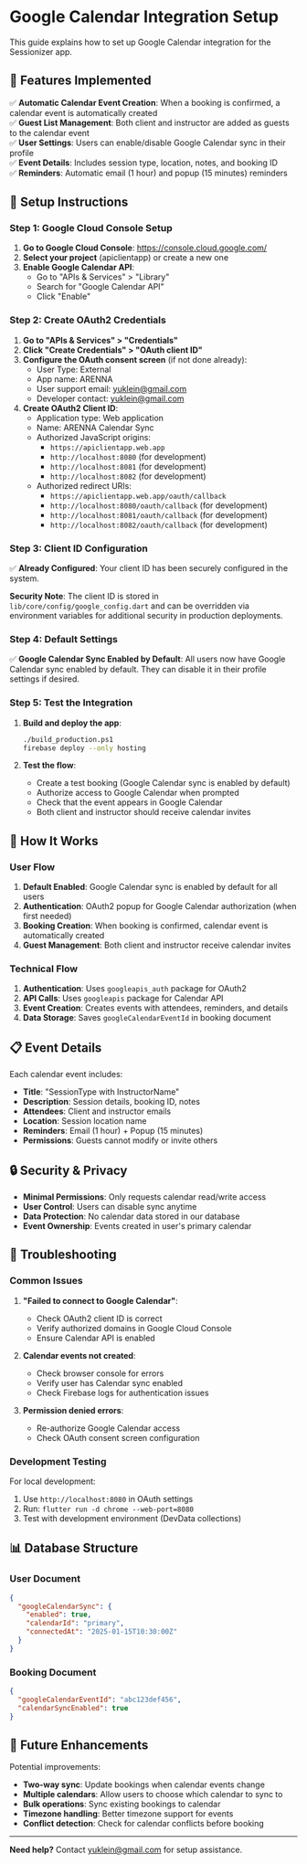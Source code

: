 # Google Calendar Integration Setup

This guide explains how to set up Google Calendar integration for the Sessionizer app.

## 🎯 Features Implemented

✅ **Automatic Calendar Event Creation**: When a booking is confirmed, a calendar event is automatically created  
✅ **Guest List Management**: Both client and instructor are added as guests to the calendar event  
✅ **User Settings**: Users can enable/disable Google Calendar sync in their profile  
✅ **Event Details**: Includes session type, location, notes, and booking ID  
✅ **Reminders**: Automatic email (1 hour) and popup (15 minutes) reminders  

## 🔧 Setup Instructions

### Step 1: Google Cloud Console Setup

1. **Go to Google Cloud Console**: https://console.cloud.google.com/
2. **Select your project** (apiclientapp) or create a new one
3. **Enable Google Calendar API**:
   - Go to "APIs & Services" > "Library"
   - Search for "Google Calendar API"
   - Click "Enable"

### Step 2: Create OAuth2 Credentials

1. **Go to "APIs & Services" > "Credentials"**
2. **Click "Create Credentials" > "OAuth client ID"**
3. **Configure the OAuth consent screen** (if not done already):
   - User Type: External
   - App name: ARENNA
   - User support email: yuklein@gmail.com
   - Developer contact: yuklein@gmail.com
4. **Create OAuth2 Client ID**:
   - Application type: Web application
   - Name: ARENNA Calendar Sync
   - Authorized JavaScript origins:
     - `https://apiclientapp.web.app`
     - `http://localhost:8080` (for development)
     - `http://localhost:8081` (for development)
     - `http://localhost:8082` (for development)
   - Authorized redirect URIs:
     - `https://apiclientapp.web.app/oauth/callback`
     - `http://localhost:8080/oauth/callback` (for development)
     - `http://localhost:8081/oauth/callback` (for development)
     - `http://localhost:8082/oauth/callback` (for development)

### Step 3: Client ID Configuration

✅ **Already Configured**: Your client ID has been securely configured in the system.

**Security Note**: The client ID is stored in `lib/core/config/google_config.dart` and can be overridden via environment variables for additional security in production deployments.

### Step 4: Default Settings

✅ **Google Calendar Sync Enabled by Default**: All users now have Google Calendar sync enabled by default. They can disable it in their profile settings if desired.

### Step 5: Test the Integration

1. **Build and deploy the app**:
   ```bash
   ./build_production.ps1
   firebase deploy --only hosting
   ```

2. **Test the flow**:
   - Create a test booking (Google Calendar sync is enabled by default)
   - Authorize access to Google Calendar when prompted
   - Check that the event appears in Google Calendar
   - Both client and instructor should receive calendar invites

## 🔄 How It Works

### User Flow
1. **Default Enabled**: Google Calendar sync is enabled by default for all users
2. **Authentication**: OAuth2 popup for Google Calendar authorization (when first needed)
3. **Booking Creation**: When booking is confirmed, calendar event is automatically created
4. **Guest Management**: Both client and instructor receive calendar invites

### Technical Flow
1. **Authentication**: Uses `googleapis_auth` package for OAuth2
2. **API Calls**: Uses `googleapis` package for Calendar API
3. **Event Creation**: Creates events with attendees, reminders, and details
4. **Data Storage**: Saves `googleCalendarEventId` in booking document

## 📋 Event Details

Each calendar event includes:
- **Title**: "SessionType with InstructorName"
- **Description**: Session details, booking ID, notes
- **Attendees**: Client and instructor emails
- **Location**: Session location name
- **Reminders**: Email (1 hour) + Popup (15 minutes)
- **Permissions**: Guests cannot modify or invite others

## 🔒 Security & Privacy

- **Minimal Permissions**: Only requests calendar read/write access
- **User Control**: Users can disable sync anytime
- **Data Protection**: No calendar data stored in our database
- **Event Ownership**: Events created in user's primary calendar

## 🐛 Troubleshooting

### Common Issues

1. **"Failed to connect to Google Calendar"**:
   - Check OAuth2 client ID is correct
   - Verify authorized domains in Google Cloud Console
   - Ensure Calendar API is enabled

2. **Calendar events not created**:
   - Check browser console for errors
   - Verify user has Calendar sync enabled
   - Check Firebase logs for authentication issues

3. **Permission denied errors**:
   - Re-authorize Google Calendar access
   - Check OAuth consent screen configuration

### Development Testing

For local development:
1. Use `http://localhost:8080` in OAuth settings
2. Run: `flutter run -d chrome --web-port=8080`
3. Test with development environment (DevData collections)

## 📊 Database Structure

### User Document
```json
{
  "googleCalendarSync": {
    "enabled": true,
    "calendarId": "primary",
    "connectedAt": "2025-01-15T10:30:00Z"
  }
}
```

### Booking Document
```json
{
  "googleCalendarEventId": "abc123def456",
  "calendarSyncEnabled": true
}
```

## 🚀 Future Enhancements

Potential improvements:
- **Two-way sync**: Update bookings when calendar events change
- **Multiple calendars**: Allow users to choose which calendar to sync to
- **Bulk operations**: Sync existing bookings to calendar
- **Timezone handling**: Better timezone support for events
- **Conflict detection**: Check for calendar conflicts before booking

---

**Need help?** Contact yuklein@gmail.com for setup assistance.
